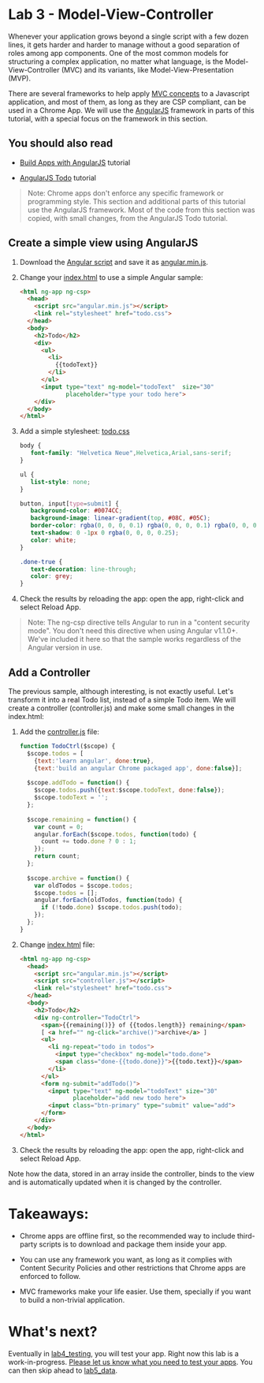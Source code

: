 # Lab 3 - Model-View-Controller

Whenever your application grows beyond a single script with a few dozen lines, it gets
harder and harder to manage without a good separation of roles among app components. One of the most common
models for structuring a complex application, no matter what language, is the Model-View-Controller (MVC) and
its variants, like Model-View-Presentation (MVP).

There are several frameworks to help apply [MVC concepts](http://developer.chrome.com/trunk/apps/app_frameworks.html) to a Javascript application, and most of them,
as long as they are CSP compliant, can be used in a Chrome App. We will use the [AngularJS](http://angularjs.org/) framework in parts of this tutorial, with a special focus on the framework in this section.

## You should also read

* [Build Apps with AngularJS](http://developer.chrome.com/apps/angular_framework.html) tutorial

* [AngularJS Todo](http://angularjs.org/) tutorial

> Note: Chrome apps don't enforce any specific framework or programming style. This section and additional parts of this tutorial use the AngularJS framework. Most of the code from this section was copied, with small changes, from the AngularJS Todo tutorial. 

## Create a simple view using AngularJS

1. Download the [Angular script](http://ajax.googleapis.com/ajax/libs/angularjs/1.0.2/angular.min.js) and save it as [angular.min.js](https://github.com/GoogleChrome/chrome-app-codelab/blob/master/lab3_mvc/simpleview/angular.min.js).

1. Change your [index.html](https://github.com/GoogleChrome/chrome-app-codelab/blob/master/lab3_mvc/simpleview/index.html) to use a simple Angular sample:
    ```html
    <html ng-app ng-csp>
      <head>
        <script src="angular.min.js"></script>
        <link rel="stylesheet" href="todo.css">
      </head>
      <body>
        <h2>Todo</h2>
        <div>
          <ul>
            <li>
              {{todoText}}
            </li>
          </ul>
          <input type="text" ng-model="todoText"  size="30"
                 placeholder="type your todo here">
        </div>
      </body>
    </html>
    ```

1. Add a simple stylesheet: [todo.css](https://github.com/GoogleChrome/chrome-app-codelab/blob/master/lab3_mvc/simpleview/todo.css)
   ```css
   body {
      font-family: "Helvetica Neue",Helvetica,Arial,sans-serif;
   }

   ul {
      list-style: none;
   }

   button, input[type=submit] {
      background-color: #0074CC;
      background-image: linear-gradient(top, #08C, #05C);
      border-color: rgba(0, 0, 0, 0.1) rgba(0, 0, 0, 0.1) rgba(0, 0, 0, 0.25);
      text-shadow: 0 -1px 0 rgba(0, 0, 0, 0.25);
      color: white;
   }

   .done-true {
      text-decoration: line-through;
      color: grey;
   }
   ```

1. Check the results by reloading the app: open the app, right-click and select Reload App.

> Note: The ng-csp directive tells Angular to run in a "content security mode". You don't need this directive when using Angular v1.1.0+. We've included it here so that the sample works regardless of the Angular version in use.

## Add a Controller

The previous sample, although interesting, is not exactly useful. Let's transform it into a real Todo list, instead of a simple Todo item. We will create a controller (controller.js) and make some small changes in the index.html:

1. Add the [controller.js](https://github.com/GoogleChrome/chrome-app-codelab/blob/master/lab3_mvc/withcontroller/controller.js) file:
    ``` Javascript
    function TodoCtrl($scope) {
      $scope.todos = [
        {text:'learn angular', done:true},
        {text:'build an angular Chrome packaged app', done:false}];
     
      $scope.addTodo = function() {
        $scope.todos.push({text:$scope.todoText, done:false});
        $scope.todoText = '';
      };
     
      $scope.remaining = function() {
        var count = 0;
        angular.forEach($scope.todos, function(todo) {
          count += todo.done ? 0 : 1;
        });
        return count;
      };
     
      $scope.archive = function() {
        var oldTodos = $scope.todos;
        $scope.todos = [];
        angular.forEach(oldTodos, function(todo) {
          if (!todo.done) $scope.todos.push(todo);
        });
      };
    }
    ```

1. Change [index.html](https://github.com/GoogleChrome/chrome-app-codelab/blob/master/lab3_mvc/withcontroller/index.html) file:
    ``` html
    <html ng-app ng-csp>
      <head>
        <script src="angular.min.js"></script>
        <script src="controller.js"></script>
        <link rel="stylesheet" href="todo.css">
      </head>
      <body>
        <h2>Todo</h2>
        <div ng-controller="TodoCtrl">
          <span>{{remaining()}} of {{todos.length}} remaining</span>
          [ <a href="" ng-click="archive()">archive</a> ]
          <ul>
            <li ng-repeat="todo in todos">
              <input type="checkbox" ng-model="todo.done">
              <span class="done-{{todo.done}}">{{todo.text}}</span>
            </li>
          </ul>
          <form ng-submit="addTodo()">
            <input type="text" ng-model="todoText" size="30"
                   placeholder="add new todo here">
            <input class="btn-primary" type="submit" value="add">
          </form>
        </div>
      </body>
    </html>
    ```

1. Check the results by reloading the app: open the app, right-click and select Reload App.

Note how the data, stored in an array inside the controller, binds to the view and is automatically updated when it is changed by the controller.

# Takeaways: 

* Chrome apps are offline first, so the recommended way to include third-party scripts is to download and package them inside your app.

* You can use any framework you want, as long as it complies with Content Security Policies and other restrictions that Chrome apps are enforced to follow.

* MVC frameworks make your life easier. Use them, specially if you want to build a non-trivial application.

# What's next?

Eventually in [lab4_testing](https://github.com/GoogleChrome/chrome-app-codelab/tree/master/lab4_testing), you will test your app.
Right now this lab is a work-in-progress. [Please let us know what you need to test your apps](https://docs.google.com/a/google.com/forms/d/1x3309vpp-KTiHqZWOCQhjVrIWxkm0wEBp2IWMG2ywbU/viewform?id=1x3309vpp-KTiHqZWOCQhjVrIWxkm0wEBp2IWMG2ywbU).
You can then skip ahead to [lab5_data](https://github.com/GoogleChrome/chrome-app-codelab/tree/master/lab5_data).
